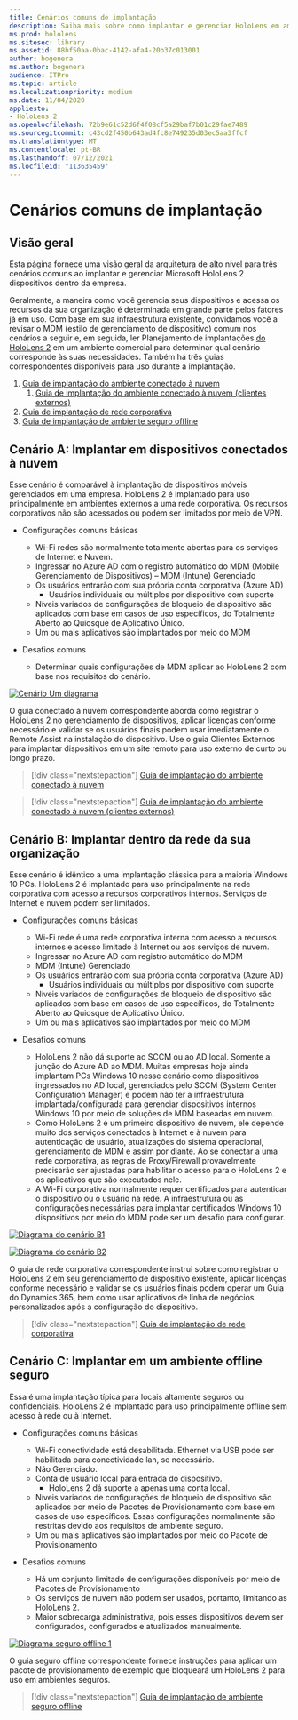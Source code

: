```yaml
---
title: Cenários comuns de implantação
description: Saiba mais sobre como implantar e gerenciar HoloLens em ambientes corporativos, incluindo infraestrutura, Azure Active Directory e gerenciamento de dispositivo móvel.
ms.prod: hololens
ms.sitesec: library
ms.assetid: 88bf50aa-0bac-4142-afa4-20b37c013001
author: bogenera
ms.author: bogenera
audience: ITPro
ms.topic: article
ms.localizationpriority: medium
ms.date: 11/04/2020
appliesto:
- HoloLens 2
ms.openlocfilehash: 72b9e61c52d6f4f08cf5a29baf7b01c29fae7489
ms.sourcegitcommit: c43cd2f450b643ad4fc8e749235d03ec5aa3ffcf
ms.translationtype: MT
ms.contentlocale: pt-BR
ms.lasthandoff: 07/12/2021
ms.locfileid: "113635459"
---
```

# <a name="common-deployment-scenarios"></a>Cenários comuns de implantação

## <a name="overview"></a>Visão geral

Esta página fornece uma visão geral da arquitetura de alto nível para três cenários comuns ao implantar e gerenciar Microsoft HoloLens 2 dispositivos dentro da empresa.

Geralmente, a maneira como você gerencia seus dispositivos e acessa os recursos da sua organização é determinada em grande parte pelos fatores já em uso. Com base em sua infraestrutura existente, convidamos você a revisar o MDM (estilo de gerenciamento de dispositivo) comum nos cenários a seguir e, em seguida, ler Planejamento de implantações [do HoloLens 2](hololens-core-components.md) em um ambiente comercial para determinar qual cenário corresponde às suas necessidades. Também há três guias correspondentes disponíveis para uso durante a implantação.


 1. [Guia de implantação do ambiente conectado à nuvem](hololens2-cloud-connected-overview.md)
     1. [Guia de implantação do ambiente conectado à nuvem (clientes externos)](hololens2-deployment-guide.md)
 1. [Guia de implantação de rede corporativa](hololens2-corp-connected-overview.md)
 1. [Guia de implantação de ambiente seguro offline](hololens-common-scenarios-offline-secure.md)

## <a name="scenario-a-deploy-to-cloud-connected-devices"></a>Cenário A: Implantar em dispositivos conectados à nuvem

Esse cenário é comparável à implantação de dispositivos móveis gerenciados em uma empresa. HoloLens 2 é implantado para uso principalmente em ambientes externos a uma rede corporativa. Os recursos corporativos não são acessados ou podem ser limitados por meio de VPN. 
 * Configurações comuns básicas
   * Wi-Fi redes são normalmente totalmente abertas para os serviços de Internet e Nuvem.
   * Ingressar no Azure AD com o registro automático do MDM (Mobile Gerenciamento de Dispositivos) – MDM (Intune) Gerenciado
   * Os usuários entrarão com sua própria conta corporativa (Azure AD)
     * Usuários individuais ou múltiplos por dispositivo com suporte
   * Níveis variados de configurações de bloqueio de dispositivo são aplicados com base em casos de uso específicos, do Totalmente Aberto ao Quiosque de Aplicativo Único.
   * Um ou mais aplicativos são implantados por meio do MDM

* Desafios comuns
   * Determinar quais configurações de MDM aplicar ao HoloLens 2 com base nos requisitos do cenário.

[![Cenário Um diagrama ](images/deployment-guides-revised-scenario-a.png)](images/deployment-guides-revised-scenario-a.png#lightbox)

O guia conectado à nuvem correspondente aborda como registrar o HoloLens 2 no gerenciamento de dispositivos, aplicar licenças conforme necessário e validar se os usuários finais podem usar imediatamente o Remote Assist na instalação do dispositivo. Use o guia Clientes Externos para implantar dispositivos em um site remoto para uso externo de curto ou longo prazo.

> [!div class="nextstepaction"]
> [Guia de implantação do ambiente conectado à nuvem](hololens2-cloud-connected-overview.md)

> [!div class="nextstepaction"]
> [Guia de implantação do ambiente conectado à nuvem (clientes externos)](hololens2-deployment-guide.md)

## <a name="scenario-b-deploy-inside-your-organizations-network"></a>Cenário B: Implantar dentro da rede da sua organização

Esse cenário é idêntico a uma implantação clássica para a maioria Windows 10 PCs. HoloLens 2 é implantado para uso principalmente na rede corporativa com acesso a recursos corporativos internos. Serviços de Internet e nuvem podem ser limitados. 

 * Configurações comuns básicas
   * Wi-Fi rede é uma rede corporativa interna com acesso a recursos internos e acesso limitado à Internet ou aos serviços de nuvem.
   * Ingressar no Azure AD com registro automático do MDM
   * MDM (Intune) Gerenciado
   * Os usuários entrarão com sua própria conta corporativa (Azure AD)
     * Usuários individuais ou múltiplos por dispositivo com suporte
   * Níveis variados de configurações de bloqueio de dispositivo são aplicados com base em casos de uso específicos, do Totalmente Aberto ao Quiosque de Aplicativo Único.
   * Um ou mais aplicativos são implantados por meio do MDM

 * Desafios comuns
   * HoloLens 2 não dá suporte ao SCCM ou ao AD local. Somente a junção do Azure AD ao MDM. Muitas empresas hoje ainda implantam PCs Windows 10 nesse cenário como dispositivos ingressados no AD local, gerenciados pelo SCCM (System Center Configuration Manager) e podem não ter a infraestrutura implantada/configurada para gerenciar dispositivos internos Windows 10 por meio de soluções de MDM baseadas em nuvem.
   * Como HoloLens 2 é um primeiro dispositivo de nuvem, ele depende muito dos serviços conectados à Internet e à nuvem para autenticação de usuário, atualizações do sistema operacional, gerenciamento de MDM e assim por diante. Ao se conectar a uma rede corporativa, as regras de Proxy/Firewall provavelmente precisarão ser ajustadas para habilitar o acesso para o HoloLens 2 e os aplicativos que são executados nele.
   * A Wi-Fi corporativa normalmente requer certificados para autenticar o dispositivo ou o usuário na rede. A infraestrutura ou as configurações necessárias para implantar certificados Windows 10 dispositivos por meio do MDM pode ser um desafio para configurar.

[![Diagrama do cenário B1 ](images/deployment-guides-revised-scenario-b-01-1.png)](images/deployment-guides-revised-scenario-b-01-1.png#lightbox)

[![Diagrama do cenário B2 ](images/deployment-guides-revised-scenario-b-02-1.png)](images/deployment-guides-revised-scenario-b-02-1.png#lightbox)

O guia de rede corporativa correspondente instrui sobre como registrar o HoloLens 2 em seu gerenciamento de dispositivo existente, aplicar licenças conforme necessário e validar se os usuários finais podem operar um Guia do Dynamics 365, bem como usar aplicativos de linha de negócios personalizados após a configuração do dispositivo.

> [!div class="nextstepaction"]
> [Guia de implantação de rede corporativa](hololens2-corp-connected-overview.md)

## <a name="scenario-c-deploy-in-secure-offline-environment"></a>Cenário C: Implantar em um ambiente offline seguro

Essa é uma implantação típica para locais altamente seguros ou confidenciais. HoloLens 2 é implantado para uso principalmente offline sem acesso à rede ou à Internet. 
 * Configurações comuns básicas
   * Wi-Fi conectividade está desabilitada. Ethernet via USB pode ser habilitada para conectividade lan, se necessário.
   * Não Gerenciado.
   * Conta de usuário local para entrada do dispositivo.
     * HoloLens 2 dá suporte a apenas uma conta local.
   * Níveis variados de configurações de bloqueio de dispositivo são aplicados por meio de Pacotes de Provisionamento com base em casos de uso específicos. Essas configurações normalmente são restritas devido aos requisitos de ambiente seguro.
   * Um ou mais aplicativos são implantados por meio do Pacote de Provisionamento

 * Desafios comuns
   * Há um conjunto limitado de configurações disponíveis por meio de Pacotes de Provisionamento
   * Os serviços de nuvem não podem ser usados, portanto, limitando as HoloLens 2.
   * Maior sobrecarga administrativa, pois esses dispositivos devem ser configurados, configurados e atualizados manualmente.

[![Diagrama seguro offline 1 ](images/deployment-guides-revised-scenario-c-01.png)](images/deployment-guides-revised-scenario-c-01.png#lightbox)

O guia seguro offline correspondente fornece instruções para aplicar um pacote de provisionamento de exemplo que bloqueará um HoloLens 2 para uso em ambientes seguros.

> [!div class="nextstepaction"]
> [Guia de implantação de ambiente seguro offline](hololens-common-scenarios-offline-secure.md)


